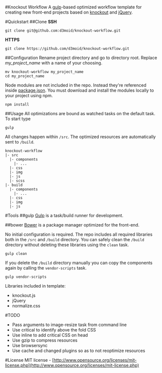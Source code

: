 #Knockout Workflow
A [gulp](https://github.com/gulpjs/gulp)-based optimized workflow template for creating new front-end projects based on [knockout](https://github.com/knockout/knockout) and [jQuery](https://github.com/jquery/jquery). 

#Quickstart
##Clone
**SSH**
```
git clone git@github.com:d3moid/knockout-workflow.git

```
**HTTPS**
```
git clone https://github.com/d3moid/knockout-workflow.git

```
##Configuration
Rename project directory and go to directory root. Replace _my_project_name_ with a name of your choosing.
```
mv knockout-workflow my_project_name
cd my_project_name
```
Node modules are not included in the repo. Instead they're referenced inside [package.json](https://github.com/d3moid/knockout-workflow/blob/master/package.json). You must download and install the modules locally to your project using npm.
```
npm install
```
##Usage
All optimizations are bound as watched tasks on the default task. To start type
```
gulp
```

All changes happen within `/src`. The optimized resources are automatically sent to `/build`. 
```
knockout-workflow
|- src
  |- components
    |- ...
  |- css
  |- img
  |- js
  |- scss
|- build
  |- components
    |- ...
  |- css
  |- img
  |- js
```
#Tools
##gulp
[Gulp](https://github.com/gulpjs/gulp) is a task/build runner for development. 

##bower
[Bower](https://github.com/bower/bower) is a package manager optimized for the front-end. 

No initial configuration is required. The repo includes all required libraries both in the `/src` and `/build` directory. You can safely clean the `/build` directory without deleting these libraries using the `clean` task. 
```
gulp clean
```
If you delete the `/build` directory manually you can copy the components again by calling the `vendor-scripts` task.
```
gulp vendor-scripts
```

Libraries included in template:
- knockout.js
- jQuery
- normalize.css

#TODO
- Pass arguments to image-resize task from command line
- Use critical to identify above the fold CSS
- Use inline to add critical CSS on head
- Use gzip to compress resources
- Use browsersync
- Use cache and changed plugins so as to not reoptimize resources

#License
MIT license - [http://www.opensource.org/licenses/mit-license.php](http://www.opensource.org/licenses/mit-license.php)
